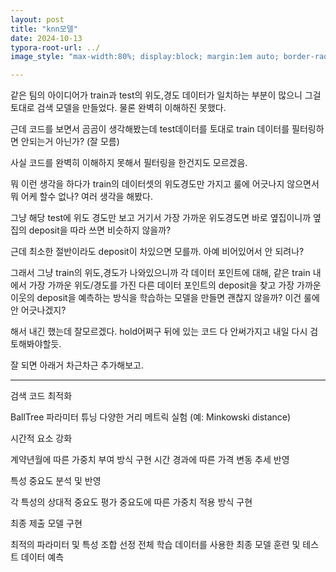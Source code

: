 ```yaml
---
layout: post
title: "knn모델"
date: 2024-10-13
typora-root-url: ../
image_style: "max-width:80%; display:block; margin:1em auto; border-radius:10px; box-shadow:0px 4px 8px rgba(0,0,0,0.8);"

---
```




같은 팀의 아이디어가 train과 test의 위도,경도 데이터가 일치하는 부분이 많으니 그걸 토대로 검색 모델을 만들었다. 물론 완벽히 이해하진 못했다. 

근데 코드를 보면서 곰곰이 생각해봤는데 test데이터를 토대로 train 데이터를 필터링하면 안되는거 아닌가? (잘 모름)

사실 코드를 완벽히 이해하지 못해서 필터링을 한건지도 모르겠음.

뭐 이런 생각을 하다가  train의 데이터셋의 위도경도만 가지고 룰에 어긋나지 않으면서 뭐 어케 할수 없나? 여러 생각을 해봤다. 

그냥 해당 test에 위도 경도만 보고 거기서 가장 가까운 위도경도면 바로 옆집이니까 옆집의 deposit을 따라 쓰면 비슷하지 않을까? 

근데 최소한 절반이라도 deposit이 차있으면 모를까. 아예 비어있어서 안 되려나?

그래서 그냥 train의 위도,경도가 나와있으니까 각 데이터 포인트에 대해, 같은 train 내에서 가장 가까운 위도/경도를 가진 다른 데이터 포인트의 deposit을 찾고 가장 가까운 이웃의 deposit을 예측하는 방식을 학습하는 모델을 만들면 괜찮지 않을까? 이건 룰에 안 어긋나겠지? 

해서 내긴 했는데 잘모르겠다. hold어쩌구 뒤에 있는 코드 다 안써가지고 내일 다시 검토해봐야할듯.

잘 되면 아래거 차근차근 추가해보고.

---

검색 코드 최적화

BallTree 파라미터 튜닝
다양한 거리 메트릭 실험 (예: Minkowski distance)

시간적 요소 강화

계약년월에 따른 가중치 부여 방식 구현
시간 경과에 따른 가격 변동 추세 반영

특성 중요도 분석 및 반영

각 특성의 상대적 중요도 평가
중요도에 따른 가중치 적용 방식 구현


최종 제출 모델 구현

최적의 파라미터 및 특성 조합 선정
전체 학습 데이터를 사용한 최종 모델 훈련 및 테스트 데이터 예측

































